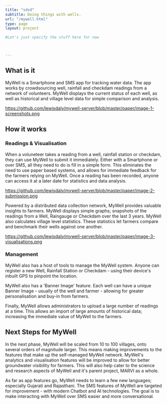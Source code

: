 ```yaml
---
title: "sdsd"
subtitle: Doing things with wells.
url: "/mywell.html"
type: page
layout: project

#Let's just specify the stuff here for now



---
```


## What is it

MyWell is a Smartphone and SMS app for tracking water data. The app works by crowdsourcing well, rainfall and checkdam readings from a network of volunteers. MyWell displays the current status of each well, as well as historical and village level data for simple comparison and analysis.

https://github.com/lewisdaly/mywell-server/blob/master/paper/image-1-screenshots.png


## How it works

### Readings & Visualisation

When a voluneteer takes a reading from a well, rainfall station or checkdam, they can use MyWell to submit it immediately. Either with a Smartphone or over SMS, all they need to do is fill in a simple form. This eliminates the need to use paper based systems, and allows for immediate feedback for the farmers relying on MyWell. Once a reading has been recorded, anyone can access it at a later date for statistics and data analysis.

https://github.com/lewisdaly/mywell-server/blob/master/paper/image-2-submission.png


Powered by a distributed data collection network, MyWell provides valuable insights to farmers. MyWell displays simple graphs; snapshots of the readings from a Well, Raingauge or Checkdam over the last 3 years.  MyWell also calculates village level statistics. These statistics let farmers  compare and benchmark their wells against one another.

https://github.com/lewisdaly/mywell-server/blob/master/paper/image-3-visualisations.png

### Management

MyWell also has a host of tools to manage the MyWell system. Anyone can register a new Well, Rainfall Station or Checkdam - using their device's inbuilt GPS to pinpoint the location.

MyWell also has a 'Banner Image' feature. Each well can have a unique Banner Image - usually of the well and farmer -  allowing for greater personalisation and buy-in from farmers.

Finally, MyWell allows administrators to upload a large number of readings at a time. This allows an import of large amounts of historical data; increasing the immediate value of MyWell to the farmers.

## Next Steps for MyWell

In the next phase, MyWell will be scaled from 10 to 100 villages, onto several orders of magnitude larger. This means making improvements to the features that make up the self-managed MyWell network. MyWell's analytics and visualisation features will be improved to allow for better groundwater visibility for farmers. This will also help cater to the science and research aspects of MyWell and it's parent project, MARVI as a whole.

As far as app features go, MyWell needs to learn a few new languages; especially Gujarati and Rajasthani. The SMS features of MyWell are targeted for improvement - with modern Chatbot and AI technologies. The goal is to make interacting with MyWell over SMS easier and more conversational.
